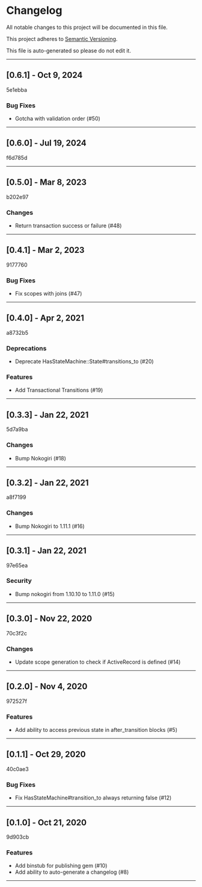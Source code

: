 # Changelog

All notable changes to this project will be documented in this file.

This project adheres to [Semantic Versioning](https://semver.org).

This file is auto-generated so please do not edit it.

----
## [0.6.1] - Oct  9, 2024
5e1ebba
### Bug Fixes
-  Gotcha with validation order (#50)
----
## [0.6.0] - Jul 19, 2024
f6d785d

----
## [0.5.0] - Mar  8, 2023
b202e97
### Changes
- Return transaction success or failure (#48)
----
## [0.4.1] - Mar  2, 2023
9177760
### Bug Fixes
- Fix scopes with joins (#47)
----
## [0.4.0] - Apr  2, 2021
a8732b5
### Deprecations
- Deprecate HasStateMachine::State#transitions_to (#20)
### Features
- Add Transactional Transitions (#19)
----
## [0.3.3] - Jan 22, 2021
5d7a9ba
### Changes
- Bump Nokogiri (#18)
----
## [0.3.2] - Jan 22, 2021
a8f7199
### Changes
- Bump Nokogiri to 1.11.1 (#16)
----
## [0.3.1] - Jan 22, 2021
97e65ea
### Security
- Bump nokogiri from 1.10.10 to 1.11.0 (#15)
----
## [0.3.0] - Nov 22, 2020
70c3f2c
### Changes
- Update scope generation to check if ActiveRecord is defined (#14)
----
## [0.2.0] - Nov  4, 2020
972527f
### Features
- Add ability to access previous state in after_transition blocks (#5)
----
## [0.1.1] - Oct 29, 2020
40c0ae3
### Bug Fixes
- Fix HasStateMachine#transition_to always returning false (#12)
----
## [0.1.0] - Oct 21, 2020
9d903cb
### Features
- Add binstub for publishing gem (#10)
- Add ability to auto-generate a changelog (#8)
----